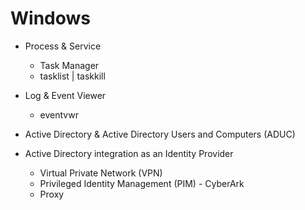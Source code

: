 # Windows

- Process & Service
  - Task Manager
  - tasklist | taskkill

- Log & Event Viewer
  - eventvwr 

- Active Directory & Active Directory Users and Computers (ADUC)

- Active Directory integration as an Identity Provider
  - Virtual Private Network (VPN)
  - Privileged Identity Management (PIM) - CyberArk
  - Proxy
